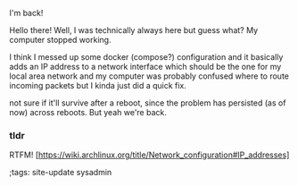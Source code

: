 I'm back!

Hello there! Well, I was technically always here
but guess what? My computer stopped working.

I think I messed up some docker (compose?) configuration
and it basically adds an IP address to a network 
interface which should be the one for my local area
network and my computer was probably confused where to route
incoming packets but I kinda just did a quick fix.

not sure if it'll survive after a reboot, since 
the problem has persisted (as of now) across
reboots. But yeah we're back.


### tldr
RTFM! [https://wiki.archlinux.org/title/Network_configuration#IP_addresses]

;tags: site-update sysadmin

